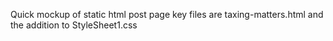 Quick mockup of static html post page
key files are taxing-matters.html and the addition to StyleSheet1.css
